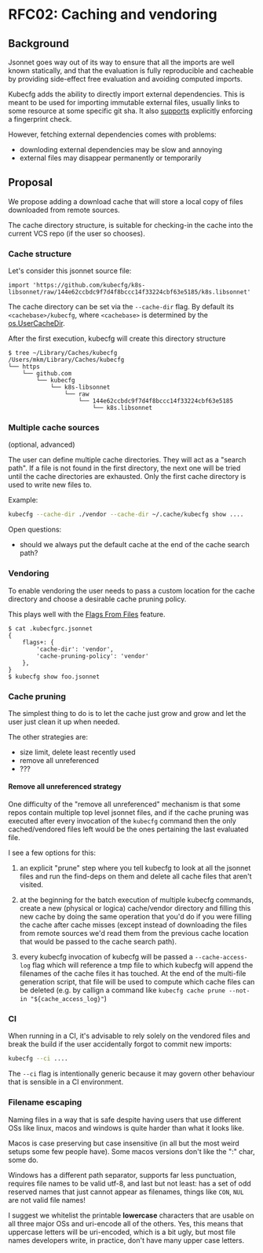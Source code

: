 # RFC02: Caching and vendoring

## Background

Jsonnet goes way out of its way to ensure that all the imports are well known statically, and that the evaluation is fully reproducible
and cacheable by providing side-effect free evaluation and avoiding computed imports.

Kubecfg adds the ability to directly import external dependencies. This is meant to be used for importing immutable external files,
usually links to some resource at some specific git sha. It also [supports](https://github.com/kubecfg/kubecfg/pull/218) explicitly enforcing a fingerprint check.

However, fetching external dependencies comes with problems:

* downloding external dependencies may be slow and annoying
* external files may disappear permanently or temporarily

## Proposal

We propose adding a download cache that will store a local copy of files downloaded from remote sources.

The cache directory structure, is suitable for checking-in the cache into the current VCS repo (if the user so chooses).

### Cache structure

Let's consider this jsonnet source file:

```jsonnet
import 'https://github.com/kubecfg/k8s-libsonnet/raw/144e62ccbdc9f7d4f8bccc14f33224cbf63e5185/k8s.libsonnet'
```

The cache directory can be set via the `--cache-dir` flag. By default its `<cachebase>/kubecfg`, where `<cachebase>` is determined by the [os.UserCacheDir](https://pkg.go.dev/os@go1.20.2#UserCacheDir).


After the first execution, kubecfg will create this directory structure

```console
$ tree ~/Library/Caches/kubecfg
/Users/mkm/Library/Caches/kubecfg
└── https
    └── github.com
        └── kubecfg
            └── k8s-libsonnet
                └── raw
                    └── 144e62ccbdc9f7d4f8bccc14f33224cbf63e5185
                        └── k8s.libsonnet
```

### Multiple cache sources

(optional, advanced)

The user can define multiple cache directories.
They will act as a "search path".
If a file is not found in the first directory, the next one will be tried until the cache directories are exhausted.
Only the first cache directory is used to write new files to.

Example:

```bash
kubecfg --cache-dir ./vendor --cache-dir ~/.cache/kubecfg show ....
```

Open questions:

* should we always put the default cache at the end of the cache search path?

### Vendoring

To enable vendoring the user needs to pass a custom location for the cache directory and choose a desirable cache pruning policy.

This plays well with the [Flags From Files](https://github.com/kubecfg/kubecfg/pull/224) feature.

```console
$ cat .kubecfgrc.jsonnet
{
    flags+: {
        'cache-dir': 'vendor',
        'cache-pruning-policy': 'vendor'
    },
}
$ kubecfg show foo.jsonnet
```

### Cache pruning

The simplest thing to do is to let the cache just grow and grow and let the user just clean it up when needed.

The other strategies are:

* size limit, delete least recently used
* remove all unreferenced
* ???

#### Remove all unreferenced strategy

One difficulty of the "remove all unreferenced" mechanism is that some repos contain multiple top level jsonnet files,
and if the cache pruning was executed after every invocation of the `kubecfg` command then the only cached/vendored files left would be 
the ones pertaining the last evaluated file.

I see a few options for this:

1. an explicit "prune" step where you tell kubecfg to look at all the jsonnet files and run the find-deps on them and delete all cache files that aren't visited.

2. at the beginning for the batch execution of multiple kubecfg commands, create a new (physical or logica) cache/vendor directory and filling this new cache by doing the same operation that you'd do if you were filling the cache after cache misses (except instead of downloading the files from remote sources we'd read them from the previous cache location that would be passed to the cache search path).

3. every kubecfg invocation of kubecfg will be passed a `--cache-access-log` flag which will reference a tmp file to which kubecfg will append the filenames of the cache files it has touched. At the end of the multi-file generation script, that file will be used to compute which cache files can be deleted (e.g. by callign a command like `kubecfg cache prune --not-in "${cache_access_log}"`)

### CI

When running in a CI, it's advisable to rely solely on the vendored files and break the build if the user
accidentally forgot to commit new imports:

```bash
kubecfg --ci ....
```

The `--ci` flag is intentionally generic because it may govern other behaviour that is sensible in a CI environment.

### Filename escaping

Naming files in a way that is safe despite having users that use different OSs like linux, macos and windows is quite harder than what it looks like.

Macos is case preserving but case insensitive (in all but the most weird setups some few people have). Some macos versions don't like the ":" char, some do.

Windows has a different path separator, supports far less punctuation, requires file names to be valid utf-8, and last but not least: has a set of odd reserved names that just cannot appear as filenames, things like `CON`, `NUL` are not valid file names!

I suggest we whitelist the printable **lowercase** characters that are usable on all three major OSs and uri-encode all of the others.
Yes, this means that uppercase letters will be uri-encoded, which is a bit ugly, but most file names developers write, in practice, don't have many upper case letters.
